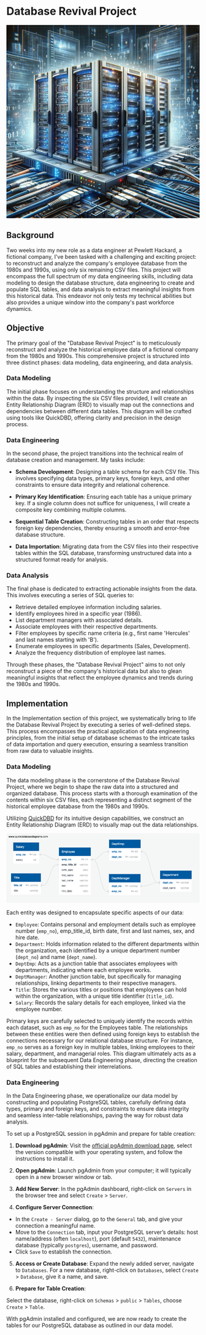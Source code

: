 # Database Revival Project 
![image](images/database.png)
## Background
Two weeks into my new role as a data engineer at Pewlett Hackard, a fictional company, I've been tasked with a challenging and exciting project: to reconstruct and analyze the company's employee database from the 1980s and 1990s, using only six remaining CSV files. This project will encompass the full spectrum of my data engineering skills, including data modeling to design the database structure, data engineering to create and populate SQL tables, and data analysis to extract meaningful insights from this historical data. This endeavor not only tests my technical abilities but also provides a unique window into the company's past workforce dynamics.
## Objective
The primary goal of the "Database Revival Project" is to meticulously reconstruct and analyze the historical employee data of a fictional company from the 1980s and 1990s. This comprehensive project is structured into three distinct phases: data modeling, data engineering, and data analysis.

### Data Modeling
The initial phase focuses on understanding the structure and relationships within the data. By inspecting the six CSV files provided, I will create an Entity Relationship Diagram (ERD) to visually map out the connections and dependencies between different data tables. This diagram will be crafted using tools like QuickDBD, offering clarity and precision in the design process.

### Data Engineering
In the second phase, the project transitions into the technical realm of database creation and management. My tasks include:

* **Schema Development**: Designing a table schema for each CSV file. This involves specifying data types, primary keys, foreign keys, and other constraints to ensure data integrity and relational coherence.

* **Primary Key Identification**: Ensuring each table has a unique primary key. If a single column does not suffice for uniqueness, I will create a composite key combining multiple columns.

* **Sequential Table Creation**: Constructing tables in an order that respects foreign key dependencies, thereby ensuring a smooth and error-free database structure.

* **Data Importation**: Migrating data from the CSV files into their respective tables within the SQL database, transforming unstructured data into a structured format ready for analysis.

### Data Analysis
The final phase is dedicated to extracting actionable insights from the data. This involves executing a series of SQL queries to:

* Retrieve detailed employee information including salaries.
* Identify employees hired in a specific year (1986).
* List department managers with associated details.
* Associate employees with their respective departments.
* Filter employees by specific name criteria (e.g., first name 'Hercules' and last names starting with 'B').
* Enumerate employees in specific departments (Sales, Development).
* Analyze the frequency distribution of employee last names.

Through these phases, the "Database Revival Project" aims to not only reconstruct a piece of the company's historical data but also to glean meaningful insights that reflect the employee dynamics and trends during the 1980s and 1990s.
## Implementation
In the Implementation section of this project, we systematically bring to life the Database Revival Project by executing a series of well-defined steps. This process encompasses the practical application of data engineering principles, from the initial setup of database schemas to the intricate tasks of data importation and query execution, ensuring a seamless transition from raw data to valuable insights.
### Data Modeling
The data modeling phase is the cornerstone of the Database Revival Project, where we begin to shape the raw data into a structured and organized database. This process starts with a thorough examination of the contents within six CSV files, each representing a distinct segment of the historical employee database from the 1980s and 1990s.

Utilizing [QuickDBD](https://www.quickdatabasediagrams.com/) for its intuitive design capabilities, we construct an Entity Relationship Diagram (ERD) to visually map out the data relationships. 

![image](images/ErdDiagram.png)

Each entity was designed to encapsulate specific aspects of our data:

* `Employee`: Contains personal and employment details such as employee number (`emp_no`), emp_title_id, birth date, first and last names, sex, and hire date.
* `Department`: Holds information related to the different departments within the organization, each identified by a unique department number (`dept_no`) and name (`dept_name`).
* `DeptEmp`: Acts as a junction table that associates employees with departments, indicating where each employee works.
* `DeptManager`: Another junction table, but specifically for managing relationships, linking departments to their respective managers.
* `Title`: Stores the various titles or positions that employees can hold within the organization, with a unique title identifier (`title_id`).
* `Salary`: Records the salary details for each employee, linked via the employee number.

Primary keys are carefully selected to uniquely identify the records within each dataset, such as `emp_no` for the Employees table. The relationships between these entities were then defined using foreign keys to establish the connections necessary for our relational database structure. For instance, `emp_no` serves as a foreign key in multiple tables, linking employees to their salary, department, and managerial roles. This diagram ultimately acts as a blueprint for the subsequent Data Engineering phase, directing the creation of SQL tables and establishing their interrelations.
### Data Engineering 
In the Data Engineering phase, we operationalize our data model by constructing and populating PostgreSQL tables, carefully defining data types, primary and foreign keys, and constraints to ensure data integrity and seamless inter-table relationships, paving the way for robust data analysis.

To set up a PostgreSQL session in pgAdmin and prepare for table creation:

1. **Download pgAdmin**: Visit the [official pgAdmin download page](https://www.pgadmin.org/), select the version compatible with your operating system, and follow the instructions to install it.

2. **Open pgAdmin**: Launch pgAdmin from your computer; it will typically open in a new browser window or tab.

3. **Add New Server**: In the pgAdmin dashboard, right-click on `Servers` in the browser tree and select `Create` > `Server`.

4. **Configure Server Connection**:
* In the `Create - Server` dialog, go to the `General` tab, and give your connection a meaningful name.
* Move to the `Connection` tab, input your PostgreSQL server’s details: host name/address (often `localhost`), port (default `5432`), maintenance database (typically `postgres`), username, and password.
* Click `Save` to establish the connection.

5. **Access or Create Database**: Expand the newly added server, navigate to `Databases`. For a new database, right-click on `Databases`, select `Create` > `Database`, give it a name, and save.

6. **Prepare for Table Creation**:

Select the database, right-click on `Schemas` > `public` > `Tables`, choose `Create` > `Table`.

With pgAdmin installed and configured, we are now ready to create the tables for our PostgreSQL database as outlined in our data model.

